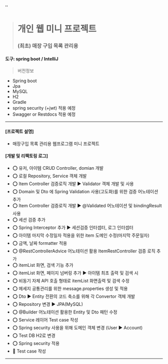 ''
> # 개인 웹 미니 프로젝트
> ### (최초) 매장 구입 목록 관리용

#### 도구: spring boot / IntelliJ 
> 버전정보
* Spring boot
* Jpa
* MySQL
* H2
* Gradle
* spring security (+jwt) 적용 예정
* Swagger or Restdocs 적용 예정
---

#### [프로젝트 설명]
* 매장구입 목록 관리용 웹프로그램 미니 프로젝트

#### [개발 및 리팩토링 로그]
* :o: 유저, 아이템 CRUD Controller, domian 개발  
* :o: 로컬 Repository, Service 객체 개발  
* :o: Item Controller 검증로직 개발 :arrow_forward: Validator 객체 개발 및 사용    
* :o: Domain 및 Dto 에 Spring Validation 사용(고도화)를 위한 검증 어노테이션 추가  
* :o: Item Controller 검증로직 개발 :arrow_forward: @Validated 어노테이션 및 bindingResult 사용  
* :o: 세션 검증 추가  
* :o: Spring Interceptor 추가 :arrow_forward: 세션검증 인터셉터, 로그 인터셉터  
* :o: 아이템 마지막 수정일자 적용을 위한 item 도메인 수정(마지막 주문일자)  
* :o: 금액, 날짜 formatter 적용  
* :o: @RestControllerAdvice 어노테이션 활용 ItemRestController 검증 로직 추가  
* :o: itemList 화면, 검색 기능 추가  
* :o: itemList 화면, 페이지 넘버링 추가 :arrow_forward: 아이템 최초 출력 및 검색 시  
* :o: 비동기 자체 API 호출 형태로 itemList 화면출력 및 검색 수정  
* :o: 메세지 공통관리를 위한 message.properties 생성 및 적용  
* :o: Dto :arrow_forward: Entity 전환의 코드 축소를 위해 각 Convertor 객체 개발  
* :o: Repository 변경 :arrow_forward: JPA(MySQL)  
* :o: @Builder 어노테이션 활용한 Entity 및 Dto 패턴 수정  
* :o: Service 레이어 Test case 작성  
* :o: Spring security 사용을 위해 도메인 객체 변경 (User :arrow_forward: Account)  
* :o: Test DB H2로 변경  
* :o: Spring security 적용  
* :running: Test case 작성 
--- 
